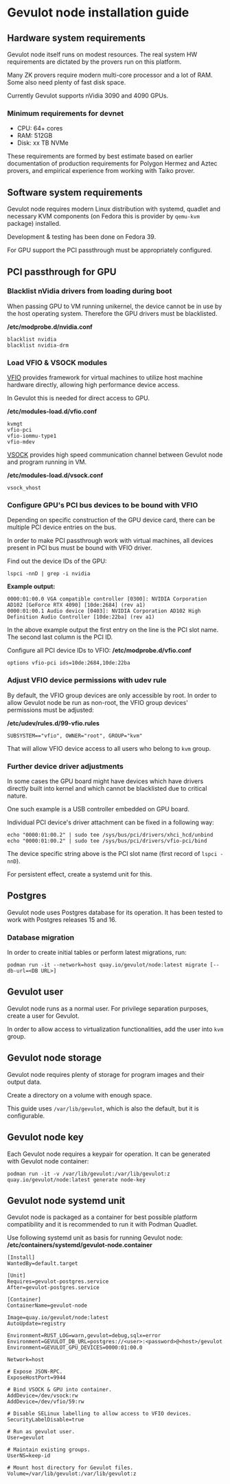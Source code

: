 # Gevulot node installation guide

## Hardware system requirements

Gevulot node itself runs on modest resources. The real system HW requirements are dictated by the provers run on this platform.

Many ZK provers require modern multi-core processor and a lot of RAM. Some also need plenty of fast disk space.

Currently Gevulot supports nVidia 3090 and 4090 GPUs.

### Minimum requirements for devnet

- CPU: 64+ cores
- RAM: 512GB
- Disk: xx TB NVMe

These requirements are formed by best estimate based on earlier documentation of production requirements for Polygon Hermez and Aztec provers, and empirical experience from working with Taiko prover. 

## Software system requirements

Gevulot node requires modern Linux distribution with systemd, quadlet and necessary KVM components (on Fedora this is provider by `qemu-kvm` package) installed.

Development & testing has been done on Fedora 39.

For GPU support the PCI passthrough must be appropriately configured. 

## PCI passthrough for GPU

### Blacklist nVidia drivers from loading during boot

When passing GPU to VM running unikernel, the device cannot be in use by the host operating system. Therefore the GPU drivers must be blacklisted.

**/etc/modprobe.d/nvidia.conf**
```
blacklist nvidia
blacklist nvidia-drm
```

### Load VFIO & VSOCK modules

[VFIO](https://docs.kernel.org/driver-api/vfio.html) provides framework for virtual machines to utilize host machine hardware directly, allowing high performance device access.

In Gevulot this is needed for direct access to GPU.

**/etc/modules-load.d/vfio.conf**
```
kvmgt
vfio-pci
vfio-iommu-type1
vfio-mdev
```

[VSOCK](https://nanovms.com/dev/tutorials/what-is-vsock-why-use-with-unikernels) provides high speed communication channel between Gevulot node and program running in VM.

**/etc/modules-load.d/vsock.conf**
```
vsock_vhost
```

### Configure GPU's PCI bus devices to be bound with VFIO 

Depending on specific construction of the GPU device card, there can be multiple PCI device entries on the bus.

In order to make PCI passthrough work with virtual machines, all devices present in PCI bus must be bound with VFIO driver.

Find out the device IDs of the GPU:
```
lspci -nnD | grep -i nvidia
```

**Example output:**
```
0000:01:00.0 VGA compatible controller [0300]: NVIDIA Corporation AD102 [GeForce RTX 4090] [10de:2684] (rev a1)
0000:01:00.1 Audio device [0403]: NVIDIA Corporation AD102 High Definition Audio Controller [10de:22ba] (rev a1)
```

In the above example output the first entry on the line is the PCI slot name. The second last column is the PCI ID.

Configure all PCI device IDs to VFIO:
**/etc/modprobe.d/vfio.conf**
```
options vfio-pci ids=10de:2684,10de:22ba
```


### Adjust VFIO device permissions with udev rule

By default, the VFIO group devices are only accessible by root. In order to allow Gevulot node be run as non-root, the VFIO group devices' permissions must be adjusted: 

**/etc/udev/rules.d/99-vfio.rules**
```
SUBSYSTEM=="vfio", OWNER="root", GROUP="kvm"
```

That will allow VFIO device access to all users who belong to `kvm` group.

### Further device driver adjustments

In some cases the GPU board might have devices which have drivers directly built into kernel and which cannot be blacklisted due to critical nature.

One such example is a USB controller embedded on GPU board.

Individual PCI device's driver attachment can be fixed in a following way:
```
echo "0000:01:00.2" | sudo tee /sys/bus/pci/drivers/xhci_hcd/unbind
echo "0000:01:00.2" | sudo tee /sys/bus/pci/drivers/vfio-pci/bind
```

The device specific string above is the PCI slot name (first record of `lspci -nnD`).

For persistent effect, create a systemd unit for this.

## Postgres

Gevulot node uses Postgres database for its operation. It has been tested to work with Postgres releases 15 and 16.

### Database migration

In order to create initial tables or perform latest migrations, run:
```
podman run -it --network=host quay.io/gevulot/node:latest migrate [--db-url=<DB URL>]
```

## Gevulot user

Gevulot node runs as a normal user. For privilege separation purposes, create a user for Gevulot.

In order to allow access to virtualization functionalities, add the user into `kvm` group.

## Gevulot node storage

Gevulot node requires plenty of storage for program images and their output data.

Create a directory on a volume with enough space.

This guide uses `/var/lib/gevulot`, which is also the default, but it is configurable.

## Gevulot node key

Each Gevulot node requires a keypair for operation. It can be generated with Gevulot node container:
```
podman run -it -v /var/lib/gevulot:/var/lib/gevulot:z quay.io/gevulot/node:latest generate node-key 
```

## Gevulot node systemd unit

Gevulot node is packaged as a container for best possible platform compatibility and it is recommended to run it with Podman Quadlet. 

Use following systemd unit as basis for running Gevulot node:
**/etc/containers/systemd/gevulot-node.container**
```
[Install]
WantedBy=default.target

[Unit]
Requires=gevulot-postgres.service
After=gevulot-postgres.service

[Container]
ContainerName=gevulot-node

Image=quay.io/gevulot/node:latest
AutoUpdate=registry

Environment=RUST_LOG=warn,gevulot=debug,sqlx=error
Environment=GEVULOT_DB_URL=postgres://<user>:<password>@<host>/gevulot
Environment=GEVULOT_GPU_DEVICES=0000:01:00.0

Network=host

# Expose JSON-RPC.
ExposeHostPort=9944

# Bind VSOCK & GPU into container.
AddDevice=/dev/vsock:rw
AddDevice=/dev/vfio/59:rw

# Disable SELinux labelling to allow access to VFIO devices.
SecurityLabelDisable=true

# Run as gevulot user.
User=gevulot

# Maintain existing groups.
UserNS=keep-id

# Mount host directory for Gevulot files.
Volume=/var/lib/gevulot:/var/lib/gevulot:z
```
